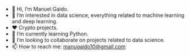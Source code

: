 - 👋 Hi, I’m Manuel Gaido.
- 👀 I’m interested in data science, everything related to machine learning and deep learning.
- ❤️ Crypto projects.
- 🌱 I’m currently learning Python.
- 💞️ I’m looking to collaborate on projects related to data science.
- 📫 How to reach me: manugaido10@gmail.com

